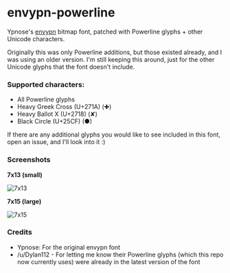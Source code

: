 # envypn-powerline
Ypnose's [envypn](https://ypnose.fr/p/pj/#envypn) bitmap font, patched with Powerline glyphs + other Unicode characters.

Originally this was only Powerline additions, but those existed already, and I was using an older version. I'm still keeping this around, just for the other Unicode glyphs that the font doesn't include.

### Supported characters:
- All Powerline glyphs
- Heavy Greek Cross (U+271A) (✚)
- Heavy Ballot X (U+2718) (✘)
- Black Circle (U+25CF) (●)

If there are any additional glyphs you would like to see included in this font, open an issue, and I'll look into it :)

### Screenshots
**7x13 (small)**

![7x13](https://raw.githubusercontent.com/TheReturningVoid/envypn-powerline/master/screenshots/7x13.png)

**7x15 (large)**

![7x15](https://raw.githubusercontent.com/TheReturningVoid/envypn-powerline/master/screenshots/7x15.png)

### Credits
- Ypnose: For the original envypn font
- /u/Dylan112 - For letting me know their Powerline glyphs (which this repo now currently uses) were already in the latest version of the font
